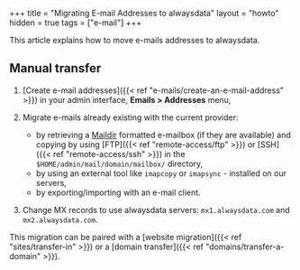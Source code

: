 +++
title = "Migrating E-mail Addresses to alwaysdata"
layout = "howto"
hidden = true
tags = ["e-mail"]
+++

This article explains how to move e-mails addresses to alwaysdata.

## Manual transfer

1. [Create e-mail addresses]({{< ref "e-mails/create-an-e-mail-address" >}}) in your admin interface, **Emails > Addresses** menu,

2. Migrate e-mails already existing with the current provider:
    - by retrieving a [Maildir](https://en.wikipedia.org/wiki/Maildir) formatted e-mailbox (if they are available) and copying by using [FTP]({{< ref "remote-access/ftp" >}}) or [SSH]({{< ref "remote-access/ssh" >}}) in the `$HOME/admin/mail/domain/mailbox/` directory,
    - by using an external tool like `imapcopy` or `imapsync` - installed on our servers,
    - by exporting/importing with an e-mail client.

3. Change MX records to use alwaysdata servers: `mx1.alwaysdata.com` and `mx2.alwaysdata.com`.

This migration can be paired with a [website migration]({{< ref "sites/transfer-in" >}}) or a [domain transfer]({{< ref "domains/transfer-a-domain" >}}).
